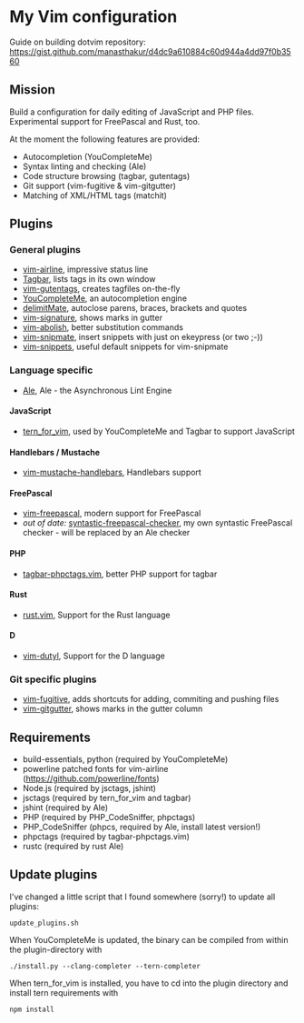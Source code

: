 # My Vim configuration

Guide on building dotvim repository: https://gist.github.com/manasthakur/d4dc9a610884c60d944a4dd97f0b3560

## Mission
Build a configuration for daily editing of JavaScript and PHP files. Experimental support for FreePascal and Rust, too.

At the moment the following features are provided:

- Autocompletion (YouCompleteMe)
- Syntax linting and checking (Ale)
- Code structure browsing (tagbar, gutentags)
- Git support (vim-fugitive & vim-gitgutter)
- Matching of XML/HTML tags (matchit)

## Plugins
### General plugins
- [vim-airline](https://github.com/vim-airline/vim-airline), impressive status line
- [Tagbar](https://github.com/majutsushi/tagbar), lists tags in its own window
- [vim-gutentags](https://github.com/ludovicchabant/vim-gutentags), creates tagfiles on-the-fly
- [YouCompleteMe](https://github.com/Valloric/YouCompleteMe), an autocompletion engine
- [delimitMate](https://github.com/Raimondi/delimitMate), autoclose parens, braces, brackets and quotes
- [vim-signature](https://github.com/kshenoy/vim-signature), shows marks in gutter
- [vim-abolish](https://github.com/tpope/tpope-vim-abolish.git), better substitution commands
- [vim-snipmate](https://github.com/garbas/vim-snipmate), insert snippets with just on ekeypress (or two ;-))
- [vim-snippets](https://github.com/honza/vim-snippets), useful default snippets for vim-snipmate

### Language specific
- [Ale](https://github.com/w0rp/ale), Ale - the Asynchronous Lint Engine

#### JavaScript
- [tern_for_vim](https://github.com/ternjs/tern_for_vim), used by YouCompleteMe and Tagbar to support JavaScript

#### Handlebars / Mustache
- [vim-mustache-handlebars](https://github.com/mustache/vim-mustache-handlebars), Handlebars support

#### FreePascal
- [vim-freepascal](https://github.com/boeckmann/vim-freepascal), modern support for FreePascal
- *out of date:* [syntastic-freepascal-checker](https://github.com/dubst3pp4/syntastic-freepascal-checker), my own syntastic FreePascal checker - will be replaced by an Ale checker

#### PHP
- [tagbar-phpctags.vim](https://github.com/vim-php/tagbar-phpctags.vim), better PHP support for tagbar

#### Rust
- [rust.vim](https://github.com/rust-lang/rust.vim), Support for the Rust language

#### D
- [vim-dutyl](https://github.com/idanarye/vim-dutyl), Support for the D language

### Git specific plugins
- [vim-fugitive](https://github.com/tpope/vim-fugitive), adds shortcuts for adding, commiting and pushing files
- [vim-gitgutter](https://github.com/airblade/vim-gitgutter), shows marks in the gutter column

## Requirements
- build-essentials, python (required by YouCompleteMe)
- powerline patched fonts for vim-airline (https://github.com/powerline/fonts)
- Node.js (required by jsctags, jshint)
- jsctags (required by tern_for_vim and tagbar)
- jshint (required by Ale)
- PHP (required by PHP_CodeSniffer, phpctags)
- PHP_CodeSniffer (phpcs, required by Ale, install latest version!)
- phpctags (required by tagbar-phpctags.vim)
- rustc (required by rust Ale)

## Update plugins
I've changed a little script that I found somewhere (sorry!) to update all plugins:
    
    update_plugins.sh

When YouCompleteMe is updated, the binary can be compiled from within the plugin-directory with

    ./install.py --clang-completer --tern-completer

When tern_for_vim is installed, you have to cd into the plugin directory and install tern requirements with

    npm install

